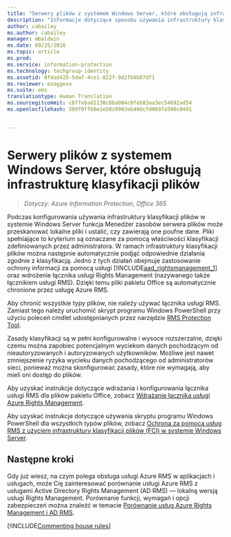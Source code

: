 ```yaml
---
title: "Serwery plików z systemem Windows Server, które obsługują infrastrukturę klasyfikacji plików | Azure Information Protection"
description: "Informacje dotyczące sposobu używania infrastruktury klasyfikacji plików systemu Windows Server z usługami Azure RMS podczas wdrażania łącznika usług RMS w celu automatycznej ochrony dokumentów pakietu Office."
author: cabailey
ms.author: cabailey
manager: mbaldwin
ms.date: 09/25/2016
ms.topic: article
ms.prod: 
ms.service: information-protection
ms.technology: techgroup-identity
ms.assetid: 8fdad425-5daf-4ce1-822f-9d2fb0b87df1
ms.reviewer: esaggese
ms.suite: ems
translationtype: Human Translation
ms.sourcegitcommit: c8ffebad1130c8ba084c0feb83aa3ec54692ad54
ms.openlocfilehash: 589f0ff68e1e58c0903eb40dcfd0697a500c8491


---
```



# <a name="file-servers-that-run-windows-server-and-use-file-classification-infrastructure-fci"></a>Serwery plików z systemem Windows Server, które obsługują infrastrukturę klasyfikacji plików

>*Dotyczy: Azure Information Protection, Office 365*


Podczas konfigurowania używania infrastruktury klasyfikacji plików w systemie Windows Server funkcja Menedżer zasobów serwera plików może przeskanować lokalne pliki i ustalić, czy zawierają one poufne dane. Pliki spełniające to kryterium są oznaczane za pomocą właściwości klasyfikacji zdefiniowanych przez administratora. W ramach infrastruktury klasyfikacji plików można następnie automatycznie podjąć odpowiednie działania zgodnie z klasyfikacją. Jedno z tych działań obejmuje zastosowanie ochrony informacji za pomocą usługi [!INCLUDE[aad_rightsmanagement_1](../includes/aad_rightsmanagement_1_md.md)] oraz wdrożenie łącznika usługi Rights Management (nazywanego także łącznikiem usługi RMS). Dzięki temu pliki pakietu Office są automatycznie chronione przez usługę Azure RMS.

Aby chronić wszystkie typy plików, nie należy używać łącznika usługi RMS. Zamiast tego należy uruchomić skrypt programu Windows PowerShell przy użyciu poleceń cmdlet udostępnianych przez narzędzie [RMS Protection Tool](https://www.microsoft.com/en-us/download/details.aspx?id=47256).

Zasady klasyfikacji są w pełni konfigurowalne i wysoce rozszerzalne, dzięki czemu można zapobiec potencjalnym wyciekom danych pochodzącym od nieautoryzowanych i autoryzowanych użytkowników. Możliwe jest nawet zmniejszenie ryzyka wycieku danych pochodzącego od administratorów sieci, ponieważ można skonfigurować zasady, które nie wymagają, aby mieli oni dostęp do plików.

Aby uzyskać instrukcje dotyczące wdrażania i konfigurowania łącznika usługi RMS dla plików pakietu Office, zobacz [Wdrażanie łącznika usługi Azure Rights Management](../deploy-use/deploy-rms-connector.md).

Aby uzyskać instrukcje dotyczące używania skryptu programu Windows PowerShell dla wszystkich typów plików, zobacz [Ochrona za pomocą usług RMS z użyciem infrastruktury klasyfikacji plików &#40;FCI&#41; w systemie Windows Server](../rms-client/configure-fci.md).



## <a name="next-steps"></a>Następne kroki
Gdy już wiesz, na czym polega obsługa usługi Azure RMS w aplikacjach i usługach, może Cię zainteresować porównanie usługi Azure RMS z usługami Active Directory Rights Management (AD RMS) — lokalną wersją usługi Rights Management. Porównanie funkcji, wymagań i opcji zabezpieczeń można znaleźć w temacie [Porównanie usług Azure Rights Management i AD RMS](compare-azure-rms-ad-rms.md).

[!INCLUDE[Commenting house rules](../includes/houserules.md)]




<!--HONumber=Jan17_HO4-->


